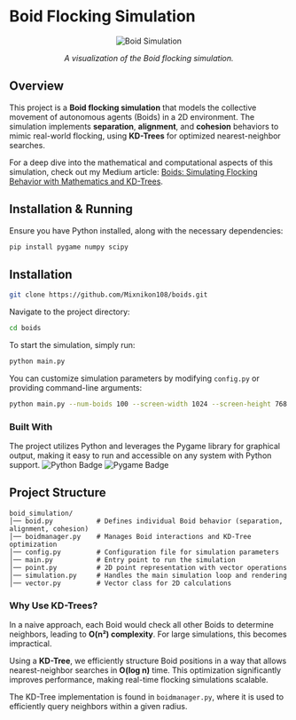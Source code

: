 # Boid Flocking Simulation

<p align="center">
  <img src="https://miro.medium.com/v2/resize:fit:720/format:webp/1*c9VTUIXfsfWXgsaIfbGV8Q.png" alt="Boid Simulation">
</p>

<p align="center"><em>A visualization of the Boid flocking simulation.</em></p>

## Overview
This project is a **Boid flocking simulation** that models the collective movement of autonomous agents (Boids) in a 2D environment. The simulation implements **separation**, **alignment**, and **cohesion** behaviors to mimic real-world flocking, using **KD-Trees** for optimized nearest-neighbor searches.

For a deep dive into the mathematical and computational aspects of this simulation, check out my Medium article:
[Boids: Simulating Flocking Behavior with Mathematics and KD-Trees](https://medium.com/@jorgechedo/boids-simulating-flocking-behavior-with-mathematics-and-kd-trees-be61f8f787f4).

## Installation & Running
Ensure you have Python installed, along with the necessary dependencies:

```bash
pip install pygame numpy scipy
```

## Installation

```sh
git clone https://github.com/Mixnikon108/boids.git
```

Navigate to the project directory:

```sh
cd boids
```

To start the simulation, simply run:

```bash
python main.py
```

You can customize simulation parameters by modifying `config.py` or providing command-line arguments:

```bash
python main.py --num-boids 100 --screen-width 1024 --screen-height 768
```


### Built With

The project utilizes Python and leverages the Pygame library for graphical output, making it easy to run and accessible on any system with Python support.
![Python Badge](https://img.shields.io/badge/python-v3.11.9-blue.svg)
![Pygame Badge](https://img.shields.io/badge/pygame-v2.6.0-blue.svg)

## Project Structure
```
boid_simulation/
│── boid.py           # Defines individual Boid behavior (separation, alignment, cohesion)
│── boidmanager.py    # Manages Boid interactions and KD-Tree optimization
│── config.py         # Configuration file for simulation parameters
│── main.py           # Entry point to run the simulation
│── point.py          # 2D point representation with vector operations
│── simulation.py     # Handles the main simulation loop and rendering
│── vector.py         # Vector class for 2D calculations
```

### Why Use KD-Trees?

In a naive approach, each Boid would check all other Boids to determine neighbors, leading to **O(n²) complexity**. For large simulations, this becomes impractical.

Using a **KD-Tree**, we efficiently structure Boid positions in a way that allows nearest-neighbor searches in **O(log n)** time. This optimization significantly improves performance, making real-time flocking simulations scalable.

The KD-Tree implementation is found in `boidmanager.py`, where it is used to efficiently query neighbors within a given radius.
